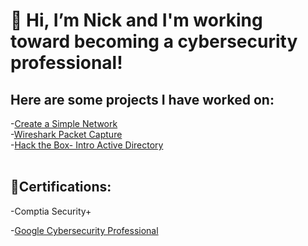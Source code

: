 <h1> 👋 Hi, I’m Nick and I'm working toward becoming a cybersecurity professional!</h1>
<h2>Here are some projects I have worked on:</h2>

-[Create a Simple Network](https://github.com/Ntopo1/Build-a-home-netwrok-with-Cisco-packet-tracer/blob/main/README.md)
<br />
-[Wireshark Packet Capture](https://github.com/Ntopo1/Wireshark)
<br />
-[Hack the Box- Intro Active Directory](https://github.com/Ntopo1/Active-Directory-HTB/tree/main)
<br />
<br />
<h2>📃Certifications:</h2>
-Comptia Security+
<br />

-[Google Cybersecurity Professional](https://coursera.org/share/81d412b244d151519b6c93ce9f2aba51)

  


<!---
Ntopo1/Ntopo1 is a ✨ special ✨ repository because its `README.md` (this file) appears on your GitHub profile.
You can click the Preview link to take a look at your changes.
--->
